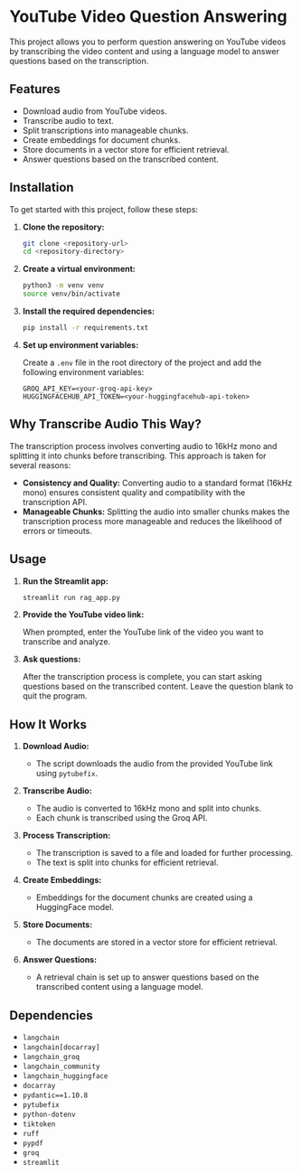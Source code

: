 
# YouTube Video Question Answering

This project allows you to perform question answering on YouTube videos by transcribing the video content and using a language model to answer questions based on the transcription.

## Features

- Download audio from YouTube videos.
- Transcribe audio to text.
- Split transcriptions into manageable chunks.
- Create embeddings for document chunks.
- Store documents in a vector store for efficient retrieval.
- Answer questions based on the transcribed content.

## Installation

To get started with this project, follow these steps:

1. **Clone the repository:**

    ```sh
    git clone <repository-url>
    cd <repository-directory>
    ```

2. **Create a virtual environment:**

    ```sh
    python3 -m venv venv
    source venv/bin/activate
    ```

3. **Install the required dependencies:**

    ```sh
    pip install -r requirements.txt
    ```

4. **Set up environment variables:**

    Create a `.env` file in the root directory of the project and add the following environment variables:

    ```env
    GROQ_API_KEY=<your-groq-api-key>
    HUGGINGFACEHUB_API_TOKEN=<your-huggingfacehub-api-token>
    ```

## Why Transcribe Audio This Way?

The transcription process involves converting audio to 16kHz mono and splitting it into chunks before transcribing. This approach is taken for several reasons:

* **Consistency and Quality:** Converting audio to a standard format (16kHz mono) ensures consistent quality and compatibility with the transcription API.
* **Manageable Chunks:** Splitting the audio into smaller chunks makes the transcription process more manageable and reduces the likelihood of errors or timeouts.

## Usage

1. **Run the Streamlit app:**

    ```sh
    streamlit run rag_app.py
    ```

2. **Provide the YouTube video link:**

    When prompted, enter the YouTube link of the video you want to transcribe and analyze. 

3. **Ask questions:**

    After the transcription process is complete, you can start asking questions based on the transcribed content. Leave the question blank to quit the program.

## How It Works

1. **Download Audio:**
    - The script downloads the audio from the provided YouTube link using `pytubefix`.

2. **Transcribe Audio:**
    - The audio is converted to 16kHz mono and split into chunks.
    - Each chunk is transcribed using the Groq API.

3. **Process Transcription:**
    - The transcription is saved to a file and loaded for further processing.
    - The text is split into chunks for efficient retrieval.

4. **Create Embeddings:**
    - Embeddings for the document chunks are created using a HuggingFace model.

5. **Store Documents:**
    - The documents are stored in a vector store for efficient retrieval.

6. **Answer Questions:**
    - A retrieval chain is set up to answer questions based on the transcribed content using a language model.

## Dependencies

- `langchain`
- `langchain[docarray]`
- `langchain_groq`
- `langchain_community`
- `langchain_huggingface`
- `docarray`
- `pydantic==1.10.8`
- `pytubefix`
- `python-dotenv`
- `tiktoken`
- `ruff`
- `pypdf`
- `groq`
- `streamlit`
